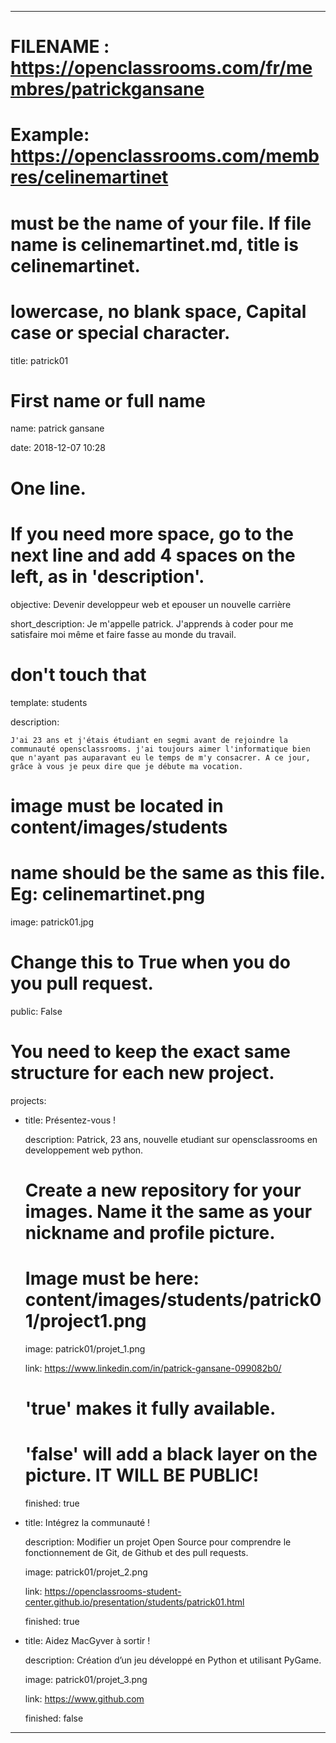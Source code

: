 ---


# FILENAME : https://openclassrooms.com/fr/membres/patrickgansane

# Example: https://openclassrooms.com/membres/celinemartinet

# must be the name of your file. If file name is celinemartinet.md, title is celinemartinet.

# lowercase, no blank space, Capital case or special character.

title: patrick01


# First name or full name

name: patrick gansane

date: 2018-12-07 10:28


# One line.

# If you need more space, go to the next line and add 4 spaces on the left, as in 'description'.

objective: Devenir developpeur web et epouser un nouvelle carrière

short_description: Je m'appelle patrick. J'apprends à coder pour me satisfaire moi même et faire fasse au monde du travail.


# don't touch that

template: students

description:

    J'ai 23 ans et j'étais étudiant en segmi avant de rejoindre la communauté opensclassrooms. j'ai toujours aimer l'informatique bien que n'ayant pas auparavant eu le temps de m'y consacrer. A ce jour, grâce à vous je peux dire que je débute ma vocation.


# image must be located in content/images/students

# name should be the same as this file. Eg: celinemartinet.png

image: patrick01.jpg


# Change this to True when you do you pull request.

public: False


# You need to keep the exact same structure for each new project.

projects:

  - title: Présentez-vous !

    description: Patrick, 23 ans, nouvelle etudiant sur opensclassrooms en developpement web python.

    # Create a new repository for your images. Name it the same as your nickname and profile picture.

    # Image must be here: content/images/students/patrick01/project1.png

    image: patrick01/projet_1.png

    link: https://www.linkedin.com/in/patrick-gansane-099082b0/

    # 'true' makes it fully available.

    # 'false' will add a black layer on the picture. IT WILL BE PUBLIC!

    finished: true

  - title: Intégrez la communauté !

    description: Modifier un projet Open Source pour comprendre le fonctionnement de Git, de Github et des pull requests. 

    image: patrick01/projet_2.png

    link: https://openclassrooms-student-center.github.io/presentation/students/patrick01.html

    finished: true

  - title: Aidez MacGyver à sortir !

    description: Création d’un jeu développé en Python et utilisant PyGame.

    image: patrick01/projet_3.png

    link: https://www.github.com

    finished: false


---